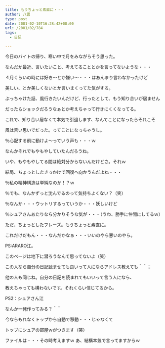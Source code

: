 ```yaml
---
title: もうちょっと素直に・・・
author: 八雲
type: post
date: 2001-02-10T16:28:42+00:00
url: /2001/02/784
tags:
  - 日記

---
```

今日のバイトの帰り、寒い中で月をみながらそう思った。
  
なんだか最近、言いたいこと、考えてることとかを言ってないような・・・
  
４月くらいの時には好き～とか嫌い～・・・はあんまり言わなかったけど
  
美しい、とか美しくないとか言いまくってた気がする。
   
ぶっちゃけた話、風行きたいんだけど、行ったとして、もう知り合いが居ません
  
だったらショックだろうなぁとか考えちゃって行きにくくなってる。
  
これで、知り合い居なくて本気で引退します、なんてことになったらそれこそ
  
風は苦い思いでだった。ってことになっちゃうし。
  
％心配する前に動けよ～っていう声も・・・ｗ
  
なんかそれでもやもやしていたんだろうね。
  
いや、もやもやしてる間は絶対分からないんだけどさ。それｗ
  
結局、ちょっとしたきっかけで回復へ向かうんだよね・・・
  
％私の精神構造は単純なのか！？ｗ
  
％でも、なんかずっと沈んでるのって気持ちよくない？（笑）
  
％なんか・・・ウットリするっていうか・・・妖しいけど
  
％シュアさんあたりなら分かりそうな気が・・・（うわ、勝手に仲間にしてるｗ）
  
ただ、ちょっとしたフレーズ。もうちょっと素直に。
  
これだけだもん・・・なんだかなぁ・・・いいのやら悪いのやら。

PS:ARARO江。
     
このページは地下に潜ろうなんて思ってないよ（笑）
     
この人なら自分の日記読ませても良いって人にならアドレス教えても＾＾；
     
他の人も同じね。自分の日記を読まれてもいいって言う人になら、
     
教えちゃっても構わないです。それくらい信じてるから。

PS2：シュアさん江
     
なんか一発作ってみる？＾＾
     
今ならもれなくトップから自動で移動・・・じゃなくて
     
トップにシュアの部屋ｗがつきます（笑）
     
ファイルは・・・その時考えますｗ あ、結構本気で言ってますからｗ
